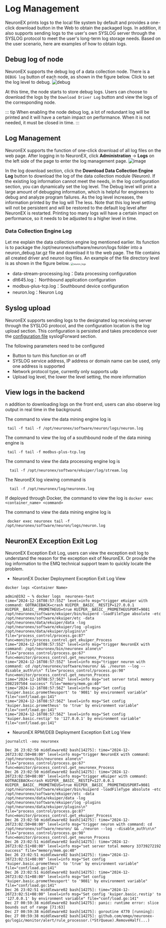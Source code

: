 # Log Management


NeuronEX prints logs to the local file system by default and provides a one-click download button in the Web to obtain the packaged logs.
In addition, it also supports sending logs to the user's own SYSLOG server through the SYSLOG protocol to meet the user's long-term log storage needs.
Based on the user scenario, here are examples of how to obtain logs.

## Debug log of node

NeuronEX supports the debug log of a data collection node. There is a `DEBUG log` button of each node, as shown in the figure below. Click to set the log level to debug.
![debug](./assets/neuron_node_debug_en.png)

At this time, the node starts to store debug logs. Users can choose to download the logs by the `Download Driver Log` button and view the logs of the corresponding node. 

::: tip
When enabling the node debug log, a lot of redundant log will be printed and it will have a certain impact on performance. When it is not needed, it must be closed in time.
:::

## Log Management

NeuronEX supports the function of one-click download of all log files on the web page. After logging in to NeuronEX, click **Administration** -> **Logs** on the left side of the page to enter the log management page.
![image](./assets/log_manage_en.png)

In the log download section, click the **Download Data Collection Engine Log** button to download the log of the data collection module (Neuron).
If the existing log information cannot meet the needs, in the log configuration section, you can dynamically set the log level. The Debug level will print a large amount of debugging information, which is helpful for engineers to debug and analyze program failures. As the log level increases, the information printed by the log will The less.
Note that this log level setting will not be persistent and will be restored to the default log level after NeuronEX is restarted. Printing too many logs will have a certain impact on performance, so it needs to be adjusted to a higher level in time.

### Data Collection Engine Log

Let me explain the data collection engine log mentioned earlier. Its function is to package the /opt/neuronex/software/neuron/logs folder into a neuron_debug.tar.gz file and download it to the web page. The file contains all created driver and neuron log files. An example of the file directory level is as shown in the figure below.
<img src="./assets/neuron_logs.png" alt="neuron_logs" style="zoom:50%;" />

* data-stream-processing.log：Data processing configuration
* dlt645.log： Northbound application configuration
* modbus-plus-tcp.log：Southbound device configuration
* neuron.log：Neuron Log

## Syslog upload

NeuronEX supports sending logs to the designated log receiving server through the SYSLOG protocol, and the configuration location is the log upload section.
This configuration is persisted and takes precedence over the [configuration file](./conf-management.md#log) syslogForward section.


The following parameters need to be configured
* Button to turn this function on or off
* SYSLOG service address, IP address or domain name can be used, only one address is supported
* Network protocol type, currently only supports udp
* Upload log level, the lower the level setting, the more information

## View logs in the backend

n addition to downloading logs on the front end, users can also observe log output in real time in the background.

The command to view the data mining engine log is

```shell
 tail -f tail -f /opt/neuronex/software/neuron/logs/neuron.log
```

The command to view the log of a southbound node of the data mining engine is

```shell
 tail -f tail -f modbus-plus-tcp.log
```

The command to view the data processing engine log is

```shell
  tail -f /opt/neuronex/software/ekuiper/log/stream.log
```

The NeuronEX log viewing command is

```shell
  tail -f /opt/neuronex/log/neuronex.log 
```

If deployed through Docker, the command to view the log is ``docker exec <container_name> <command>``

The command to view the data mining engine log is

```shell
 docker exec neuronex tail -f /opt/neuronex/software/neuron/logs/neuron.log
```

## NeuronEX Exception Exit Log

NeuronEX Exception Exit Log, users can view the exception exit log to understand the reason for the exception exit of NeuronEX. Or provide the log information to the EMQ technical support team to quickly locate the problem.

- NeuronEX Docker Deployment Exception Exit Log View

```shell
docker logs <Container Name>
```

```shell
admin@192 ~ % docker logs  neuronex-test
time="2024-12-16T08:57:55Z" level=info msg="trigger eKuiper with command: GOTRACEBACK=crash KUIPER__BASIC__RESTIP=127.0.0.1 KUIPER__BASIC__PROMETHEUS=true KUIPER__BASIC__PROMETHEUSPORT=9081 /opt/neuronex/software/ekuiper/bin/kuiperd -loadFileType absolute -etc /opt/neuronex/software/ekuiper/etc -data /opt/neuronex/data/ekuiper/data -log /opt/neuronex/software/ekuiper/log -plugins /opt/neuronex/data/ekuiper/plugins\n" file="process_control/process.go:87" func=monitor/process_control.get_ekuiper_Process
time="2024-12-16T08:57:55Z" level=info msg="trigger NeuronEX with command: /opt/neuronex/bin/neuronex alone\n" file="process_control/process.go:67" func=monitor/process_control.get_neuronex_Process
time="2024-12-16T08:57:55Z" level=info msg="trigger neuron with command: cd /opt/neuronex/software/neuron/ && ./neuron --log --disable_auth\n\n" file="process_control/process.go:98" func=monitor/process_control.get_neuron_Process
time="2024-12-16T08:57:56Z" level=info msg="set server total memory 2082197504 success" file="memory/mem.go:40"
time="2024-12-16T08:57:56Z" level=info msg="Set config 'kuiper.basic.prometheusport' to '9081' by environment variable" file="conf/load.go:141"
time="2024-12-16T08:57:56Z" level=info msg="Set config 'kuiper.basic.prometheus' to 'true' by environment variable" file="conf/load.go:141"
time="2024-12-16T08:57:56Z" level=info msg="Set config 'kuiper.basic.restip' to '127.0.0.1' by environment variable" file="conf/load.go:141"
```

- NeuronEX RPM/DEB Deployment Exception Exit Log View

```shell
journalctl -xeu neuronex
```

```shell
Dec 26 23:02:50 middleware02 bash[14275]: time="2024-12-26T23:02:50+08:00" level=info msg="trigger NeuronEX with command: /opt/neuronex/bin/neuronex alone\n" file="process_control/process.go:67" func=monitor/process_control.get_neuronex_Process
Dec 26 23:02:50 middleware02 bash[14275]: time="2024-12-26T23:02:50+08:00" level=info msg="trigger eKuiper with command: GOTRACEBACK=crash KUIPER__BASIC__RESTIP=127.0.0.1 KUIPER__BASIC__PROMETHEUS=true KUIPER__BASIC__PROMETHEUSPORT=9081 /opt/neuronex/software/ekuiper/bin/kuiperd -loadFileType absolute -etc /opt/neuronex/software/ekuiper/etc -data /opt/neuronex/data/ekuiper/data -log /opt/neuronex/software/ekuiper/log -plugins /opt/neuronex/data/ekuiper/plugins\n" file="process_control/process.go:87" func=monitor/process_control.get_ekuiper_Process
Dec 26 23:02:50 middleware02 bash[14275]: time="2024-12-26T23:02:50+08:00" level=info msg="trigger neuron with command: cd /opt/neuronex/software/neuron/ && ./neuron --log --disable_auth\n\n" file="process_control/process.go:98" func=monitor/process_control.get_neuron_Process
Dec 26 23:02:51 middleware02 bash[14275]: time="2024-12-26T23:02:51+08:00" level=info msg="set server total memory 33739272192 success" file="memory/mem.go:40"
Dec 26 23:02:51 middleware02 bash[14275]: time="2024-12-26T23:02:51+08:00" level=info msg="Set config 'kuiper.basic.prometheus' to 'true' by environment variable" file="conf/load.go:141"
Dec 26 23:02:51 middleware02 bash[14275]: time="2024-12-26T23:02:51+08:00" level=info msg="Set config 'kuiper.basic.prometheusport' to '9081' by environment variable" file="conf/load.go:141"
Dec 26 23:02:51 middleware02 bash[14275]: time="2024-12-26T23:02:51+08:00" level=info msg="Set config 'kuiper.basic.restip' to '127.0.0.1' by environment variable" file="conf/load.go:141"
Dec 27 00:59:38 middleware02 bash[14275]: panic: runtime error: slice bounds out of range [71:63]
Dec 27 00:59:38 middleware02 bash[14275]: goroutine 4770 [running]:
Dec 27 00:59:38 middleware02 bash[14275]: github.com/emqx/neuronex-go/logic/monitor/alert/rule_processor.(*StrQueue).RemoveHalf(...)
```
